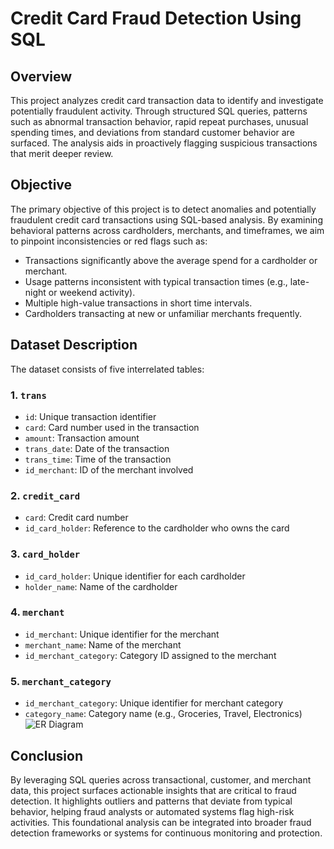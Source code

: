 # Credit Card Fraud Detection Using SQL

## Overview

This project analyzes credit card transaction data to identify and investigate potentially fraudulent activity. Through structured SQL queries, patterns such as abnormal transaction behavior, rapid repeat purchases, unusual spending times, and deviations from standard customer behavior are surfaced. The analysis aids in proactively flagging suspicious transactions that merit deeper review.

## Objective

The primary objective of this project is to detect anomalies and potentially fraudulent credit card transactions using SQL-based analysis. By examining behavioral patterns across cardholders, merchants, and timeframes, we aim to pinpoint inconsistencies or red flags such as:

* Transactions significantly above the average spend for a cardholder or merchant.
* Usage patterns inconsistent with typical transaction times (e.g., late-night or weekend activity).
* Multiple high-value transactions in short time intervals.
* Cardholders transacting at new or unfamiliar merchants frequently.

## Dataset Description

The dataset consists of five interrelated tables:

### 1. `trans`

* `id`: Unique transaction identifier
* `card`: Card number used in the transaction
* `amount`: Transaction amount
* `trans_date`: Date of the transaction
* `trans_time`: Time of the transaction
* `id_merchant`: ID of the merchant involved

### 2. `credit_card`

* `card`: Credit card number
* `id_card_holder`: Reference to the cardholder who owns the card

### 3. `card_holder`

* `id_card_holder`: Unique identifier for each cardholder
* `holder_name`: Name of the cardholder

### 4. `merchant`

* `id_merchant`: Unique identifier for the merchant
* `merchant_name`: Name of the merchant
* `id_merchant_category`: Category ID assigned to the merchant

### 5. `merchant_category`

* `id_merchant_category`: Unique identifier for merchant category
* `category_name`: Category name (e.g., Groceries, Travel, Electronics)
![ER Diagram](er_diagram.png)


## Conclusion

By leveraging SQL queries across transactional, customer, and merchant data, this project surfaces actionable insights that are critical to fraud detection. It highlights outliers and patterns that deviate from typical behavior, helping fraud analysts or automated systems flag high-risk activities. This foundational analysis can be integrated into broader fraud detection frameworks or systems for continuous monitoring and protection.

